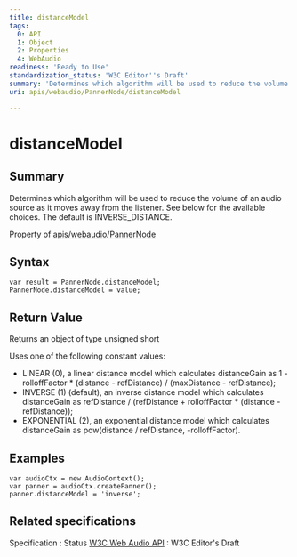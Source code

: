 ```yaml
---
title: distanceModel
tags:
  0: API
  1: Object
  2: Properties
  4: WebAudio
readiness: 'Ready to Use'
standardization_status: 'W3C Editor''s Draft'
summary: 'Determines which algorithm will be used to reduce the volume of an audio source as it moves away from the listener. See below for the available choices. The default is INVERSE_DISTANCE.'
uri: apis/webaudio/PannerNode/distanceModel

---
```

# distanceModel

## Summary

Determines which algorithm will be used to reduce the volume of an audio source as it moves away from the listener. See below for the available choices. The default is INVERSE\_DISTANCE.

<span data-meta="applies_to" data-type="key">Property of <span data-type="value">[apis/webaudio/PannerNode](/apis/webaudio/PannerNode)</span></span>

## Syntax

``` {.js}
var result = PannerNode.distanceModel;
PannerNode.distanceModel = value;
```

## Return Value

<span data-meta="return" data-type="key">Returns an object of type <span data-type="value">unsigned short</span></span>

Uses one of the following constant values:

-   LINEAR (0), a linear distance model which calculates distanceGain as 1 - rolloffFactor \* (distance - refDistance) / (maxDistance - refDistance);
-   INVERSE (1) (default), an inverse distance model which calculates distanceGain as refDistance / (refDistance + rolloffFactor \* (distance - refDistance));
-   EXPONENTIAL (2), an exponential distance model which calculates distanceGain as pow(distance / refDistance, -rolloffFactor).

## Examples

``` {.js}
var audioCtx = new AudioContext();
var panner = audioCtx.createPanner();
panner.distanceModel = 'inverse';
```

## Related specifications

Specification
:   Status
[W3C Web Audio API](http://webaudio.github.io/web-audio-api/)
:   W3C Editor's Draft

